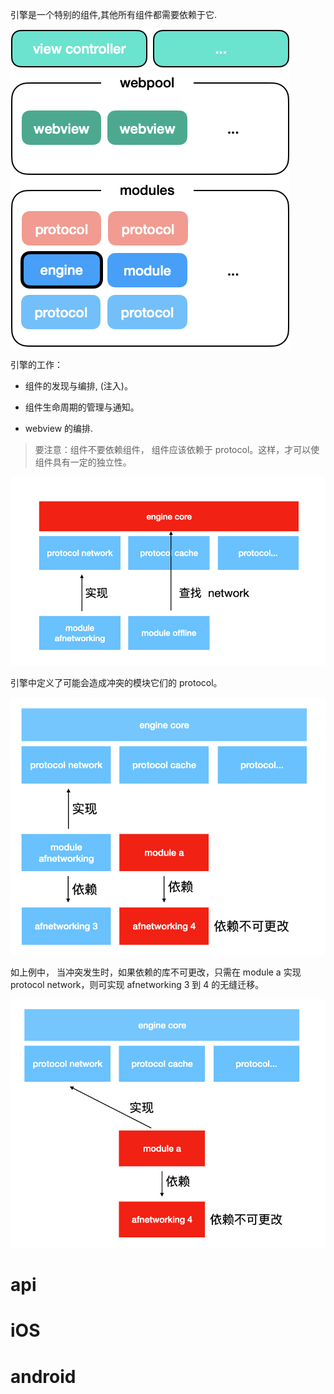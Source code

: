 

引擎是一个特别的组件,其他所有组件都需要依赖于它.  

![image-20200824162106977](assets/image-20200824162106977.png)





引擎的工作：

- 组件的发现与编排, (注入)。

- 组件生命周期的管理与通知。

- webview 的编排.

  

>  要注意：组件不要依赖组件， 组件应该依赖于 protocol。这样，才可以使组件具有一定的独立性。

![image-20200813142309675](assets/image-20200813142309675.png)



引擎中定义了可能会造成冲突的模块它们的 protocol。

![image-20200813142351469](assets/image-20200813142351469.png)

如上例中， 当冲突发生时，如果依赖的库不可更改，只需在 module a 实现 protocol network，则可实现 afnetworking 3 到 4 的无缝迁移。

![image-20200813142529255](assets/image-20200813142529255.png)

# api



# iOS


# android


